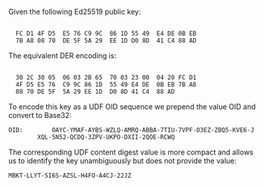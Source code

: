 
Given the following Ed25519 public key:

~~~~

  FC D1 4F D5  E5 76 C9 9C  86 1D 55 49  E4 DE 0B EB
  7B A8 08 70  DE 5F 5A 29  EE 1D D0 8D  41 C4 88 AD
~~~~

The equivalent DER encoding is:

~~~~

  30 2C 30 05  06 03 2B 65  70 03 23 00  04 20 FC D1
  4F D5 E5 76  C9 9C 86 1D  55 49 E4 DE  0B EB 7B A8
  08 70 DE 5F  5A 29 EE 1D  D0 8D 41 C4  88 AD
~~~~

To encode this key as a UDF OID sequence we prepend the value OID
and convert to Base32:

~~~~
OID:        OAYC-YMAF-AYBS-WZLQ-AMRQ-ABBA-7TIU-7VPF-O3EZ-ZBQ5-KVE6-J
        XQL-5N52-QCDQ-3ZPV-UKPO-DXII-2QOE-RCWQ
~~~~

The corresponding UDF content digest value is more compact and allows us to identify the 
key unambiguously but does not provide the value:

~~~~
MBKT-LLYT-SI6S-AZSL-H4FO-A4CJ-22JZ
~~~~
